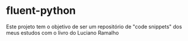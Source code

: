 # fluent-python
Este projeto tem o objetivo de ser um repositório de "code snippets" dos meus estudos com o livro do Luciano Ramalho
